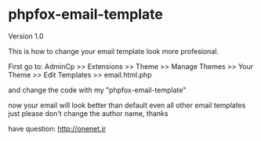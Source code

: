 phpfox-email-template
=====================

Version 1.0

This is how to change your email template look more profesional.

First go to:
AdminCp >> Extensions >> Theme >> Manage Themes >> Your Theme >> Edit Templates >> email.html.php

and change the code with my "phpfox-email-template"

now your email will look better than default even all other email templates
just please don't change the author name, thanks

have question: http://onenet.ir
